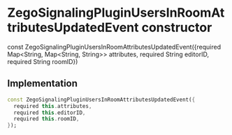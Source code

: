 


# ZegoSignalingPluginUsersInRoomAttributesUpdatedEvent constructor






const
ZegoSignalingPluginUsersInRoomAttributesUpdatedEvent({required Map&lt;String, Map&lt;String, String>> attributes, required String editorID, required String roomID})





## Implementation

```dart
const ZegoSignalingPluginUsersInRoomAttributesUpdatedEvent({
  required this.attributes,
  required this.editorID,
  required this.roomID,
});
```







